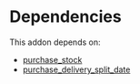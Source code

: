 # Dependencies

This addon depends on:

- [purchase_stock](https://github.com/bringout/oca-ocb-warehouse/tree/9281cf64e8c89d4224a778a2e3c7eefc255a1add/odoo-bringout-oca-ocb-purchase_stock)
- [purchase_delivery_split_date](https://github.com/bringout/oca-workflow-process)
